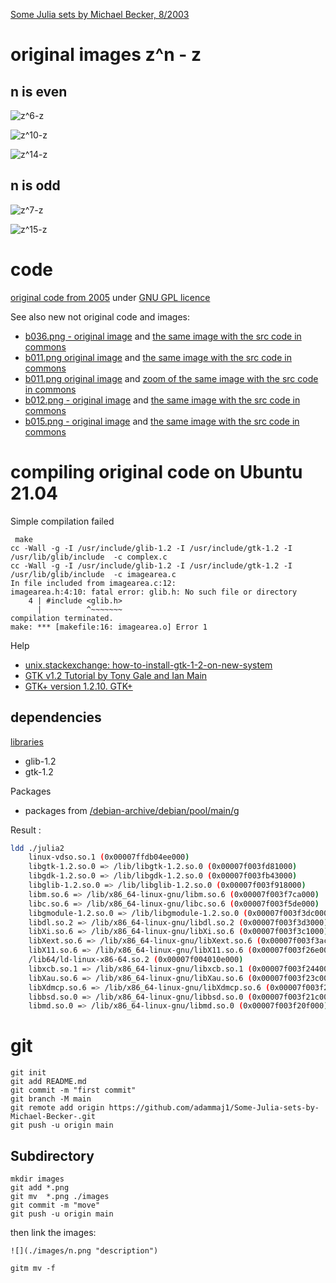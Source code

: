 



[Some Julia sets by Michael Becker, 8/2003](https://web.archive.org/web/20161024132306/http://www.ijon.de/mathe/julia/index.html)




#  original images z^n - z

## n is even 
![](./images/z6-z.png "z^6-z")   

![](./images/z10-z.png "z^10-z")   

![](./images/z14-z.png "z^14-z")   

## n is odd 
![](./images/z7-z.png "z^7-z")   

![](./images/z15-z.png "z^15-z")   


# code 
[original code from 2005](./src/2005) under [GNU GPL licence](http://gnugpl.org/)



See also new not original code and images: 
* [b036.png - original image](https://web.archive.org/web/20161024194536im_/http://www.ijon.de/mathe/julia/sets/b036.png) and [the same image with the src code in commons  ](https://commons.wikimedia.org/wiki/File:Julia_set_f(z)%3D1_over_az5%2Bz3%2Bbz.png)
* [b011.png original image](https://web.archive.org/web/20161024194536im_/http://www.ijon.de/mathe/julia/sets/b011.png) and [the same image with the src code in commons](https://commons.wikimedia.org/wiki/File:Julia_set_p(z)%3D_z%5E3%2B(1.0149042485835864102%2B0.10183008497976470119i)*z.png)
* [b011.png original image](https://web.archive.org/web/20161024194536im_/http://www.ijon.de/mathe/julia/sets/b011.png) and [zoom of the same image with the src code  in commons](https://commons.wikimedia.org/wiki/File:Julia_set_p(z)%3D_z%5E3%2B(1.0149042485835864102%2B0.10183008497976470119i)*z;_(zoom).png)
* [b012.png - original image](https://web.archive.org/web/20161024194536im_/http://www.ijon.de/mathe/julia/sets/b012.png) and [the same image with the src code in commons ](https://commons.wikimedia.org/wiki/File:Julia_set_for_f(z)_%3D_z%5E3_%2Bz*(0.1008317508132964*i_%2B_1.004954206930806).png)
* [b015.png - original image](https://web.archive.org/web/20160504150529im_/http://www.ijon.de/mathe/julia/sets/b015.png) and [the same image with the src code in commons ]( https://commons.wikimedia.org/wiki/File:Julia_set_for_f(z)%3D_z%5E14-z.png#%7B%7Bint%3Afiledesc%7D%7D)


# compiling original code on Ubuntu 21.04


Simple compilation failed   


```
 make
cc -Wall -g -I /usr/include/glib-1.2 -I /usr/include/gtk-1.2 -I /usr/lib/glib/include  -c complex.c
cc -Wall -g -I /usr/include/glib-1.2 -I /usr/include/gtk-1.2 -I /usr/lib/glib/include  -c imagearea.c
In file included from imagearea.c:12:
imagearea.h:4:10: fatal error: glib.h: No such file or directory
    4 | #include <glib.h>
      |          ^~~~~~~~
compilation terminated.
make: *** [makefile:16: imagearea.o] Error 1
```

Help
* [unix.stackexchange: how-to-install-gtk-1-2-on-new-system](https://unix.stackexchange.com/questions/658860/how-to-install-gtk-1-2-on-new-system)
* [GTK v1.2 Tutorial by Tony Gale and Ian Main ](https://www.mit.edu/afs.new/sipb/project/gtk/gtk_v1.2/tutorial/html/gtk_tut.html#toc23)
* [GTK+ version 1.2.10. GTK+](https://github.com/dimkr/gtk)


## dependencies
[libraries](/src/Makefile)  
* glib-1.2 
* gtk-1.2 


Packages
* packages from [/debian-archive/debian/pool/main/g](http://archive.debian.org/debian-archive/debian/pool/main/g/)

Result :  


```bash
ldd ./julia2 
	linux-vdso.so.1 (0x00007ffdb04ee000)
	libgtk-1.2.so.0 => /lib/libgtk-1.2.so.0 (0x00007f003fd81000)
	libgdk-1.2.so.0 => /lib/libgdk-1.2.so.0 (0x00007f003fb43000)
	libglib-1.2.so.0 => /lib/libglib-1.2.so.0 (0x00007f003f918000)
	libm.so.6 => /lib/x86_64-linux-gnu/libm.so.6 (0x00007f003f7ca000)
	libc.so.6 => /lib/x86_64-linux-gnu/libc.so.6 (0x00007f003f5de000)
	libgmodule-1.2.so.0 => /lib/libgmodule-1.2.so.0 (0x00007f003f3dc000)
	libdl.so.2 => /lib/x86_64-linux-gnu/libdl.so.2 (0x00007f003f3d3000)
	libXi.so.6 => /lib/x86_64-linux-gnu/libXi.so.6 (0x00007f003f3c1000)
	libXext.so.6 => /lib/x86_64-linux-gnu/libXext.so.6 (0x00007f003f3ac000)
	libX11.so.6 => /lib/x86_64-linux-gnu/libX11.so.6 (0x00007f003f26e000)
	/lib64/ld-linux-x86-64.so.2 (0x00007f004010e000)
	libxcb.so.1 => /lib/x86_64-linux-gnu/libxcb.so.1 (0x00007f003f244000)
	libXau.so.6 => /lib/x86_64-linux-gnu/libXau.so.6 (0x00007f003f23c000)
	libXdmcp.so.6 => /lib/x86_64-linux-gnu/libXdmcp.so.6 (0x00007f003f234000)
	libbsd.so.0 => /lib/x86_64-linux-gnu/libbsd.so.0 (0x00007f003f21c000)
	libmd.so.0 => /lib/x86_64-linux-gnu/libmd.so.0 (0x00007f003f20f000)
```



# git
```git
git init
git add README.md
git commit -m "first commit"
git branch -M main
git remote add origin https://github.com/adammaj1/Some-Julia-sets-by-Michael-Becker-.git
git push -u origin main
```



## Subdirectory

```git
mkdir images
git add *.png
git mv  *.png ./images
git commit -m "move"
git push -u origin main
```

then link the images:


```
![](./images/n.png "description") 
```


```
gitm mv -f 
```
